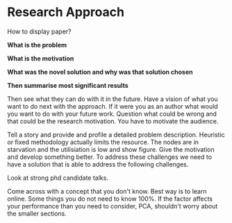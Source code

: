 

# Research Approach

How to display paper?

**What is the problem**

**What is the motivation**

**What was the novel solution and why was that solution chosen**

**Then summarise most significant results**

Then see what they can do with it in the future. Have a vision of what you want to do next with the approach. If it were you as an author what would you want to do with your future work. Question what could be wrong and that could be the research motivation. You have to motivate the audience.

Tell a story and provide and profile a detailed problem description. Heuristic or fixed methodology actually limits the resource. The nodes are in starvation and the utilisiation is low and show figure. Give the motivation and develop something better. To address these challenges we need to have a solution that is able to address the following challenges. 

Look at strong phd candidate talks.

Come across with a concept that you don't know. Best way is to learn online. Some things you do not need to know 100%. If the factor affects your performance than you need to consider, PCA, shouldn't worry about the smaller sections.

